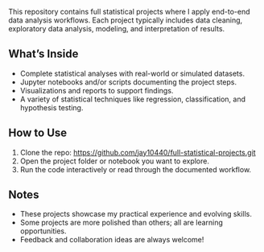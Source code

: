 This repository contains full statistical projects where I apply end-to-end data analysis workflows. Each project typically includes data cleaning, exploratory data analysis, modeling, and interpretation of results.

## What’s Inside

- Complete statistical analyses with real-world or simulated datasets.
- Jupyter notebooks and/or scripts documenting the project steps.
- Visualizations and reports to support findings.
- A variety of statistical techniques like regression, classification, and hypothesis testing.

## How to Use

1. Clone the repo: https://github.com/jay10440/full-statistical-projects.git
2.  Open the project folder or notebook you want to explore.
3. Run the code interactively or read through the documented workflow.

## Notes

- These projects showcase my practical experience and evolving skills.
- Some projects are more polished than others; all are learning opportunities.
- Feedback and collaboration ideas are always welcome!
